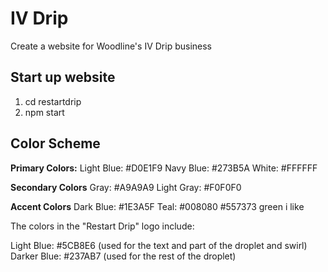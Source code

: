# IV Drip 

Create a website for Woodline's IV Drip business

## Start up website

1. cd restartdrip
2. npm start

## Color Scheme

**Primary Colors:**
Light Blue: #D0E1F9
Navy Blue: #273B5A
White: #FFFFFF

**Secondary Colors**
Gray: #A9A9A9
Light Gray: #F0F0F0

**Accent Colors**
Dark Blue: #1E3A5F
Teal: #008080
#557373 green i like

The colors in the "Restart Drip" logo include:

Light Blue: #5CB8E6 (used for the text and part of the droplet and swirl)
Darker Blue: #237AB7 (used for the rest of the droplet)